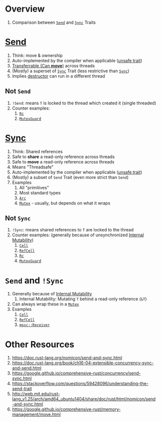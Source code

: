 # Overview
1. Comparison between [`Send`](https://doc.rust-lang.org/std/marker/trait.Send.html) and [`Sync`](https://doc.rust-lang.org/std/marker/trait.Sync.html) Traits


# [Send](https://doc.rust-lang.org/std/marker/trait.Send.html)
1. Think: move & ownership
1. Auto-implemented by the compiler when applicable ([unsafe trait](https://doc.rust-lang.org/book/ch19-01-unsafe-rust.html))
1. [Transferrable (Can **move**)](https://google.github.io/comprehensive-rust/memory-management/move.html) across threads
1. (Mostly) a superset of [`Sync`](https://doc.rust-lang.org/std/marker/trait.Sync.html) Trait (less restrictive than [`Sync`](https://doc.rust-lang.org/std/marker/trait.Sync.html))
1. Implies [destructor](https://doc.rust-lang.org/nomicon/destructors.html) can run in a different thread

## Not `Send`
1. `!Send`: means `T` is locked to the thread which created it (single threaded)
1. Counter examples:
    1. [`Rc`](https://doc.rust-lang.org/std/rc/struct.Rc.html)
    1. [`MutexGuard`](https://doc.rust-lang.org/std/sync/struct.MutexGuard.html)


# [Sync](https://doc.rust-lang.org/std/marker/trait.Sync.html)
1. Think: Shared references
1. Safe to **share** a read-only reference across threads
1. Safe to **move** a read-only reference across threads
1. Means "Threadsafe"
1. Auto-implemented by the compiler when applicable ([unsafe trait](https://doc.rust-lang.org/book/ch19-01-unsafe-rust.html))
1. (Mostly) a subset of `Send` Trait (even more strict than `Send`)
1. Examples
    1. All "primitives"
    1. Most standard types
    1. [`Arc`](https://doc.rust-lang.org/std/sync/struct.Arc.html)
    1. [`Mutex`](https://doc.rust-lang.org/std/sync/struct.Mutex.html) - usually, but depends on what it wraps

## Not `Sync`
1. `!Sync`: means shared references to `T` are locked to the thread
1. Counter examples: (generally because of unsynchronized [Internal Mutability](https://doc.rust-lang.org/reference/interior-mutability.html))
    1. [`Cell`](https://doc.rust-lang.org/std/cell/struct.Cell.html)
    1. [`RefCell`](https://doc.rust-lang.org/std/cell/struct.RefCell.html)
    1. [`Rc`](https://doc.rust-lang.org/std/rc/struct.Rc.html)
    1. [`MutexGuard`](https://doc.rust-lang.org/std/sync/struct.MutexGuard.html)


# `Send` and `!Sync`
1. Generally because of [Internal Mutability](https://doc.rust-lang.org/reference/interior-mutability.html)
    1. Internal Mutability: Mutating `T` behind a read-only reference (`&T`)
1. Can always wrap these in a [`Mutex`](https://doc.rust-lang.org/std/sync/struct.Mutex.html)
1. Examples
    1. [`Cell`](https://doc.rust-lang.org/std/cell/struct.Cell.html)
    1. [`RefCell`](https://doc.rust-lang.org/std/cell/struct.RefCell.html)
    1. [`mpsc::Receiver`](https://doc.rust-lang.org/std/sync/mpsc/struct.Receiver.html)


# Other Resources
1. https://doc.rust-lang.org/nomicon/send-and-sync.html
1. https://doc.rust-lang.org/book/ch16-04-extensible-concurrency-sync-and-send.html
1. https://google.github.io/comprehensive-rust/concurrency/send-sync.html
1. https://stackoverflow.com/questions/59428096/understanding-the-send-trait
1. http://web.mit.edu/rust-lang_v1.25/arch/amd64_ubuntu1404/share/doc/rust/html/nomicon/send-and-sync.html
1. https://google.github.io/comprehensive-rust/memory-management/move.html
